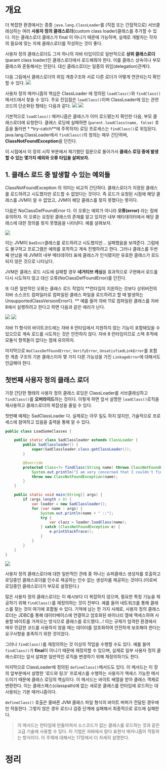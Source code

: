 <!-- Date: 2025-01-14 -->
<!-- Update Date: 2025-01-15 -->
<!-- File ID: 979ad3a6-93f6-40ec-b1ef-121fc8326bcc -->
<!-- Author: Seoyeon Jang -->

# 개요

더 복잡한 환경에서는 종종 `java.lang.ClassLoader`를 (직접 또는 간접적으로) 서브클래싱하는 여러 **사용자 정의 클래스로더**(custom class loader)클래스를 추가할 수 있다. 이는
클래스로더 클래스가 final 이 아니기 때문에 가능하며, 실제로 개발자는 각자의 필요에 맞는 자체 클래스로더를 작성하는 것이 좋다.

사용자 정의 클래스로더도 그저 하나의 자바 타입이므로 일반적으로 **상위 클래스로더**(parant class loader)인 클래스로더에서 로드해줘야 한다. 이를 클래스 상속이나 부모 클래스와 혼동해서는 안된다.
대신 클래스로더는 일종의 위임(delegation)관계다.

다음 그림에서 클래스로더의 위임 계층구조와 서로 다른 로더가 어떻게 연관되는지 확인할 수 있다.
![](.4.2.1_사용자_정의_클래스_로드_images/a97a51b0.png)

사용자 정의 매커니즘의 핵심은 ClassLoader 에 정의된 `loadClass()`와 `findClass()`메서드에서 찾을 수 있다. 주요 진입점은 `loadClass()`이며 ClassLoader에 있는 관련
코드의 단순화된 형태는 다음과 같다.
![](.4.2.1_사용자_정의_클래스_로드_images/c0442879.png)
![](.4.2.1_사용자_정의_클래스_로드_images/0f5002b7.png)

기본적으로 `loadClass()` 매커니즘은 클래스가 이미 로드됐는지 확인한 다음, 부모 클래스로더에 요청한다. 클래스 로딩에 실패하면 (`parent.loadClass(name, false)` 호출을 둘러싼 *
*try-catch**에 주목하자) 로딩 프로세스는 `findClass()`로 위임된다.
java.lang.ClassLoader에서 `findClass()`의 정의는 매우 간단하며, **ClassNotFoundException**을 던진다.

이 시점에서 이 장의 시작 부분에서 제기했던 질문으로 돌아가서 **클래스 로딩 중에 발생할 수 있는 몇가지 예외와 오류 타입을 살펴보자.**

## 1. 클래스 로드 중 발생할 수 있는 예외들

ClassNotFoundException 의 의미는 비교적 간단하다. 클래스로더가 지정된 클래스를 로드하려고 시도했지만 로드할 수 없었다는 것이다. 즉 로드가 요청된 시점에 해당 클래스를 JVM이 알 수 없었고,
JVM이 해당 클래스를 찾지 못했다는 뜻이다.

다음은 NoClassDefFoundError 다. 이 오류는 예외가 아니라 **오류(error)** 라는 점에 유의하자. 이 오류는 요청된 클래스의 존재를 알고 있지만 내부 메타데이터에서 해당 클래스에 대한 정의를
찾지 못했음을 나타낸다. 예를 살펴보자.

![](.4.2.1_사용자_정의_클래스_로드_images/d0c53824.png)

이는 JVM이 `BadInit`클래스를 로드하려고 시도했지만... 실패했음을 보여준다. 그럼에도 불구하고 프로그램은 예외를 포착하고 계속 진행하려고 한다.
그러나 클래스를 두번째 만났을 때 JVM의 내부 메타데이터 표에 클래스가 인식됐지만 유효한 클래스가 로드되지 않은 것으로 나타났다.

JVM은 클래스 로드 시도에 실패할 경우 **네거티브 캐싱**을 효과적으로 구현해서 로드를 다시 시도하지 않고 대신 오류(NoClassDefFoundError)를 던진다.

또 다른 일반적인 오류는 클래스 로드 작업이 **런타임이 지원하는 것보다 상위버전의 자바 소스코드 컴파일러로 컴파일된 클래스 파일을 로드하려고 할 때 발생하는 UnsupportedClassVersionError다.
** 예를 들어 자바 11로 컴파일된 클래스를 자바 8에서 실행하려고 한다고 하면 다음과 같은 에러가 난다.

![](.4.2.1_사용자_정의_클래스_로드_images/2310a4eb.png)
![](.4.2.1_사용자_정의_클래스_로드_images/145dc08c.png)

자바 11 형식의 바이트코드에는 자바 8 런타임에서 지원하지 않는 기능이 포함돼있을 수 있으므로 계속 로드를 시도하는 것은 안전하지 않다. 자바 8 런타임이므로 스택 추적에 모듈식 항목들이 없다는 점에 유의하자.

마지막으로 `NoClassDefFoundError`, `VerifyError`, `UnsatisfiedLinkError`를 포함한 계층 구조의 기본 클래스이자 몇 가지 다른 가능성을 가진 `LinkageError`에
대해서도 언급해야 한다.

## 첫번째 사용자 정의 클래스 로더

가장 간단한 형태의 사용자 정의 클래스 로딩은 ClassLoader를 서브클래싱하고 `findClass()`를 **오버라이드**하는 것이다. 이렇게 하면 앞서 설명한 `loadClass()`로직을 재사용하고
클래스로더의 복잡성을 줄일 수 있다.

첫번째 예제는 SadClassLoader 다. 실제로는 아무 일도 하지 않지만, 기술적으로 프로세스에 참여하고 있음을 출력을 통해 알 수 있다.

```java
public class LoadSomeClasses {

    public static class SadClassloader extends ClassLoader {
        public SadClassloader() {
            super(SadClassloader.class.getClassLoader());
        }

        @Override
        protected Class<?> findClass(String name) throws ClassNotFoundException {
            System.out.println("I am very concerned that I couldn't find the class");
            throw new ClassNotFoundException(name);
        }
    }

    public static void main(String[] args) {
        if (args.length > 0) {
            var loader = new SadClassloader();
            for (var name : args) {
                System.out.println(name + " ::");
                try {
                    var clazz = loader.loadClass(name);
                } catch (ClassNotFoundException e) {
                    e.printStackTrace();
                }
            }
        }
    }
}
```

![](.4.2.1_사용자_정의_클래스_로드_images/edfc639b.png)

사용자 정의 클래스로더에 대한 일반적인 관례 중 하나는 슈퍼클래스 생성자를 호출하고 로딩중인 클래스로더를 인수로 제공하는 인수 없는 생성자를 제공하는 것이다.(이로써 로딩중인 클래스로더가 부모로 설정된다.)

많은 사용자 정의 클래스로더는 이 예시보다 더 복잡하지 않으며, 필요한 특정 기능을 제공하기 위해 `findClass()`를 재정의하는 것이 전부다. 예를 들어 네트워크를 통해 클래스를 찾는 것이 여기에 포함될 수
있다. 기억에 남는 한 가지 사례로, 사용자 정의 클래스로더는 JDBC를 통해 데이터베이스에 연결하고 암호화된 바이너리 열에 액세스하여 사용할 바이트를 가져오는 방식으로 클래스를 로드했다...! 이는 규제가 엄격한
환경에서 매우 민감한 코드를 사용하지 않을 때는 데이터를 암호화하여 안전하게 보호해야 한다는 요구사항을 충족하기 위한 것이었다.

그러나 `findClass()`를 재정의하는 것 이상의 작업을 수행할 수도 있다. 예를 들어 `findClass()`가 **final**이 아니기 때문에 재정의할 수 있으며, 실제로 일부 사용자 정의 클래스로더는
앞서 살펴본 일반적인 로직을 변경하기 위해 재정의하기도 한다.

마지막으로 ClassLoader에 정의된 `defineClass()`메서드도 있다. 이 메서드는 이 장의 앞부분에서 설명한 '로드와 링크' 프로세스를 수행하는 사용자가 액세스 가능한 메서드이기 때문에 클래스 로딩의
핵심이다. 이 메서드는 바이트 배열을 받아 클래스 객체로 변환한다. 이는 클래스패스(classpath)에 없는 새로운 클래스를 런타임에 로드하는 데 사용되는 기본 매커니즘이다.

`defineClass()` 호출은 올바른 JVM 클래스 파일 형식의 바이트 버퍼가 전달된 경우에만 작동한다. 그렇지 않은 경우 로드나 검증 단계에 실패해서 최종적으로 로드에 실패한다.

> 이 메서드는 런타임에 만들어져서 소스코드가 없는 클래스를 로드하는 것과 같은 고급 기술에 사용할 수 있다. 이 기법은 자바에서 람다 표현식 매커니즘이 작동하는 방식이다. 이 주제에 대해서는 17장에서 더 자세히
> 설명한다.

# 정리


